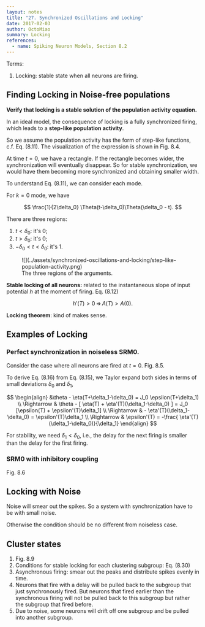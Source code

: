 ```yaml
---
layout: notes
title: "27. Synchronized Oscillations and Locking"
date: 2017-02-03
author: OctoMiao
summary: Locking
references:
  - name: Spiking Neuron Models, Section 8.2
---
```


Terms:

1. Locking: stable state when all neurons are firing.


## Finding Locking in Noise-free populations

**Verify that locking is a stable solution of the population activity equation.**

In an ideal model, the consequence of locking is a fully synchronized firing, which leads to a **step-like population activity**.

So we assume the population activity has the form of step-like functions, c.f. Eq. (8.11). The visualization of the expression is shown in Fig. 8.4.

At time $t=0$, we have a rectangle. If the rectangle becomes wider, the synchronization will eventually disappear. So for stable synchronization, we would have them becoming more synchronized and obtaining smaller width.

<div class="notes--extra" markdown="1">

To understand Eq. (8.11), we can consider each mode.

For $k=0$ mode, we have

$$
\frac{1}{2\delta_0} \Theta(t-\delta_0)\Theta(\delta_0 - t).
$$

There are three regions:

1. $t<\delta_0$: it's 0;
2. $t>\delta_0$: it's 0;
3. $-\delta_0<t<\delta_0$: it's 1.

<figure markdown="1">
![](../assets/synchronized-oscillations-and-locking/step-like-population-activity.png)
<figcaption markdown="1">
The three regions of the arguments.
</figcaption>
</figure>

</div>


**Stable locking of all neurons:** related to the instantaneous slope of input potential $h$ at the moment of firing. Eq. (8.12)

$$
h'(T)>0 \, \Rightarrow \, A(T) > A(0).
$$

**Locking theorem**: kind of makes sense.


## Examples of Locking

### Perfect synchronization in noiseless SRM0.

Consider the case where all neurons are fired at $t=0$. Fig. 8.5.

To derive Eq. (8.16) from Eq. (8.15), we Taylor expand both sides in terms of small deviations $\delta_0$ and $\delta_1$,

$$
\begin{align}
&\theta - \eta(T+\delta_1-\delta_0) = J_0 \epsilon(T+\delta_1) \\
\Rightarrow & \theta - [ \eta(T) + \eta'(T)(\delta_1-\delta_0) ] = J_0 [\epsilon(T) + \epsilon'(T)\delta_1] \\
\Rightarrow & - \eta'(T)(\delta_1-\delta_0)  = \epsilon'(T)\delta_1 \\
\Rightarrow & \epsilon'(T) = -\frac{ \eta'(T)(\delta_1-\delta_0)}{\delta_1}
\end{align}
$$


For stability, we need $\delta_1<\delta_0$, i.e., the delay for the next firing is smaller than the delay for the first firing.


### SRM0 with inhibitory coupling

Fig. 8.6



## Locking with Noise

Noise will smear out the spikes. So a system with synchronization have to be with small noise.

Otherwise the condition should be no different from noiseless case.



## Cluster states


1. Fig. 8.9
2. Conditions for stable locking for each clustering subgroup: Eq. (8.30)
3. Asynchronous firing: smear out the peaks and distribute spikes evenly in time.
4. Neurons that fire with a delay will be pulled back to the subgroup that just synchronously fired. But neurons that fired earlier than the synchronous firing will not be pulled back to this subgroup but rather the subgroup that fired before.
5. Due to noise, some neurons will drift off one subgroup and be pulled into another subgroup.
